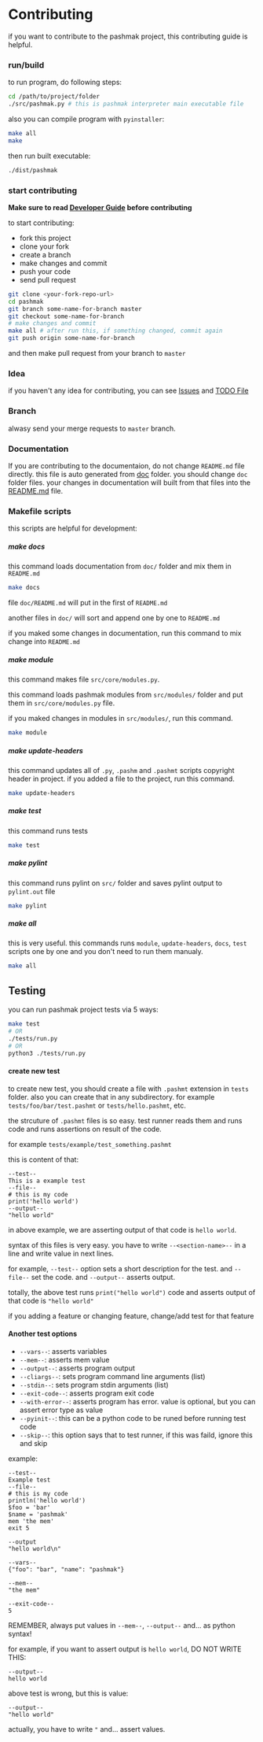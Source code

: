 # Contributing
if you want to contribute to the pashmak project, this contributing guide is helpful.

### run/build
to run program, do following steps:

```bash
cd /path/to/project/folder
./src/pashmak.py # this is pashmak interpreter main executable file
```

also you can compile program with `pyinstaller`:

```bash
make all
make
```

then run built executable:

```bash
./dist/pashmak
```

### start contributing

**Make sure to read [Developer Guide](doc/en/99_developer_guide.md) before contributing**

to start contributing:
- fork this project
- clone your fork
- create a branch
- make changes and commit
- push your code
- send pull request

```bash
git clone <your-fork-repo-url>
cd pashmak
git branch some-name-for-branch master
git checkout some-name-for-branch
# make changes and commit
make all # after run this, if something changed, commit again
git push origin some-name-for-branch
```

and then make pull request from your branch to `master`

### Idea
if you haven't any idea for contributing, you can see [Issues](https://github.com/pashmaklang/pashmak/issues) and [TODO File](/TODO.md)

### Branch
alwasy send your merge requests to `master` branch.

### Documentation
If you are contributing to the documentaion, do not change `README.md` file directly. this file is auto generated from [doc](doc) folder. you should change `doc` folder files. your changes in documentation will built from that files into the [README.md](README.md) file.

### Makefile scripts
this scripts are helpful for development:

##### make docs
this command loads documentation from `doc/` folder and mix them in `README.md`

```bash
make docs
```

file `doc/README.md` will put in the first of `README.md`

another files in `doc/` will sort and append one by one to `README.md`

if you maked some changes in documentation, run this command to mix change into `README.md`

##### make module
this command makes file `src/core/modules.py`.

this command loads pashmak modules from `src/modules/` folder and put them in `src/core/modules.py` file.

if you maked changes in modules in `src/modules/`, run this command.

```bash
make module
```

##### make update-headers
this command updates all of `.py`, `.pashm` and `.pashmt` scripts copyright header in project. if you added a file to the project, run this command.

```bash
make update-headers
```

##### make test
this command runs tests

```bash
make test
```

##### make pylint
this command runs pylint on `src/` folder and saves pylint output to `pylint.out` file

```bash
make pylint
```

##### make all
this is very useful. this commands runs `module`, `update-headers`, `docs`, `test` scripts one by one and you don't need to run them manualy.

```bash
make all
```

## Testing
you can run pashmak project tests via 5 ways:

```bash
make test
# OR
./tests/run.py
# OR
python3 ./tests/run.py
```

#### create new test
to create new test, you should create a file with `.pashmt` extension in `tests` folder. also you can create that in any subdirectory. for example `tests/foo/bar/test.pashmt` or `tests/hello.pashmt`, etc.

the strcuture of `.pashmt` files is so easy. test runner reads them and runs code and runs assertions on result of the code.

for example `tests/example/test_something.pashmt`

this is content of that:

```
--test--
This is a example test
--file--
# this is my code
print('hello world')
--output--
"hello world"
```

in above example, we are asserting output of that code is `hello world`.

syntax of this files is very easy.
you have to write `--<section-name>--` in a line and write value in next lines.

for example, `--test--` option sets a short description for the test.
and `--file--` set the code. and `--output--` asserts output.

totally, the above test runs `print("hello world")` code and asserts output of that code is `"hello world"`

if you adding a feature or changing feature, change/add test for that feature

#### Another test options
- `--vars--`: asserts variables
- `--mem--`: asserts mem value
- `--output--`: asserts program output
- `--cliargs--`: sets program command line arguments (list)
- `--stdin--`: sets program stdin arguments (list)
- `--exit-code--`: asserts program exit code
- `--with-error--`: asserts program has error. value is optional, but you can assert error type as value
- `--pyinit--`: this can be a python code to be runed before running test code
- `--skip--`: this option says that to test runner, if this was faild, ignore this and skip

example:

```
--test--
Example test
--file--
# this is my code
println('hello world')
$foo = 'bar'
$name = 'pashmak'
mem 'the mem'
exit 5

--output
"hello world\n"

--vars--
{"foo": "bar", "name": "pashmak"}

--mem--
"the mem"

--exit-code--
5
```

REMEMBER, always put values in `--mem--`, `--output--` and... as python syntax!

for example, if you want to assert output is `hello world`, DO NOT WRITE THIS:

```
--output--
hello world
```

above test is wrong, but this is value:

```
--output--
"hello world"
```

actually, you have to write `"` and... assert values.
